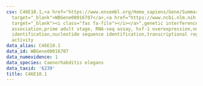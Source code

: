 ```yaml
---
csv: C46E10.1,<a href="https://www.ensembl.org/Homo_sapiens/Gene/Summary?db=core;g=WBGene00016707"
  target="_blank">WBGene00016707</a>,<a href="https://www.ncbi.nlm.nih.gov/pubmed/30894454"
  target="_blank"><i class="fas fa-file"></i></a>",genetic interference,functional
  association,prime adult stage, RNA-seq assay, hsf-1 overexpression,nucleotide sequence
  identification,nucleotide sequence identification,transcriptional regulation,up-regulates
  activity
data_alias: C46E10.1
data_id: WBGene00016707
data_numevidence: 1
data_species: Caenorhabditis elegans
data_taxid: '6239'
title: C46E10.1
---
```

